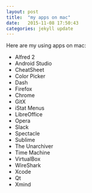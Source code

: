 ```yaml
---
layout: post
title:  "my apps on mac"
date:   2015-11-08 17:50:43
categories: jekyll update
---
```

Here are my using apps on mac:

* Alfred 2
* Android Studio
* CheatSheet
* Color Picker
* Dash
* Firefox
* Chrome
* GitX
* iStat Menus
* LibreOffice
* Opera
* Slack
* Spectacle
* Sublime
* The Unarchiver
* Time Machine
* VirtualBox
* WireShark
* Xcode
* Qt
* Xmind
